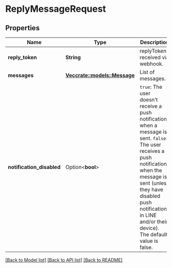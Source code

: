 # ReplyMessageRequest

## Properties

Name | Type | Description | Notes
------------ | ------------- | ------------- | -------------
**reply_token** | **String** | replyToken received via webhook. | 
**messages** | [**Vec<crate::models::Message>**](Message.md) | List of messages. | 
**notification_disabled** | Option<**bool**> | `true`: The user doesn’t receive a push notification when a message is sent. `false`: The user receives a push notification when the message is sent (unless they have disabled push notifications in LINE and/or their device). The default value is false.  | [optional][default to false]

[[Back to Model list]](../README.md#documentation-for-models) [[Back to API list]](../README.md#documentation-for-api-endpoints) [[Back to README]](../README.md)



